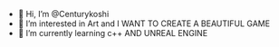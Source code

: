 - 👋 Hi, I’m @Centurykoshi
- 👀 I’m interested in Art and I WANT TO CREATE A BEAUTIFUL GAME 
- 🌱 I’m currently learning c++ AND UNREAL ENGINE 

<!---
Centurykoshi/Centurykoshi is a ✨ special ✨ repository because its `README.md` (this file) appears on your GitHub profile.
You can click the Preview link to take a look at your changes.
--->
